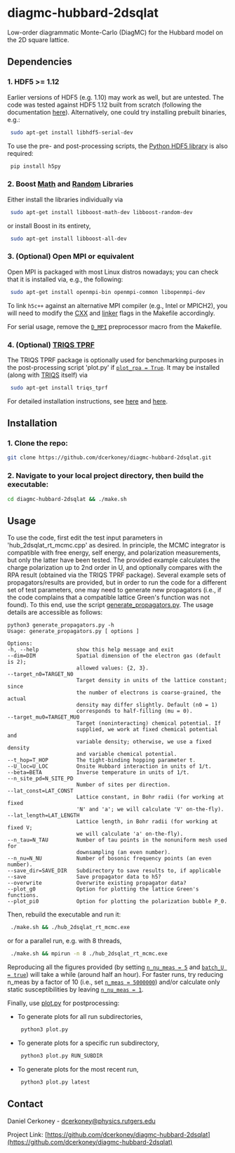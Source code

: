 # diagmc-hubbard-2dsqlat
Low-order diagrammatic Monte-Carlo (DiagMC) for the Hubbard model on the 2D square lattice.


<!-- DEPENDENCIES -->
## Dependencies

### 1. HDF5 >= 1.12

Earlier versions of HDF5 (e.g. 1.10) may work as well, but are untested. The code was tested against HDF5 1.12 built from scratch (following the documentation [here](https://portal.hdfgroup.org/display/support/HDF5+1.12.0)). Alternatively, one could try installing prebuilt binaries, e.g.:
   ```sh
    sudo apt-get install libhdf5-serial-dev
   ```
To use the pre- and post-processing scripts, the [Python HDF5 library](https://docs.h5py.org/en/stable/quick.html) is also required:
   ```sh
    pip install h5py
   ```
### 2. Boost [Math](https://www.boost.org/doc/libs/1_76_0/libs/math/doc/html/index.html) and [Random](https://www.boost.org/doc/libs/1_76_0/doc/html/boost_random.html) Libraries

Either install the libraries individually via
   ```sh
    sudo apt-get install libboost-math-dev libboost-random-dev
   ```
or install Boost in its entirety,
   ```sh
    sudo apt-get install libboost-all-dev
   ```
### 3. (Optional) Open MPI or equivalent
Open MPI is packaged with most Linux distros nowadays; you can check that it is installed via, e.g., the following:
   ```sh
    sudo apt-get install openmpi-bin openmpi-common libopenmpi-dev
   ```
To link `h5c++` against an alternative MPI compiler (e.g., Intel or MPICH2), you will need to modify the [CXX](https://github.com/dcerkoney/diagmc-hubbard-2dsqlat/blob/e00ea5a7d17f2076fe5889a23ca7152f3c5846d3/build/Makefile#L9) and [linker](https://github.com/dcerkoney/diagmc-hubbard-2dsqlat/blob/e00ea5a7d17f2076fe5889a23ca7152f3c5846d3/build/Makefile#L10) flags in the Makefile accordingly.

For serial usage, remove the [`D_MPI`](https://github.com/dcerkoney/diagmc-hubbard-2dsqlat/blob/e00ea5a7d17f2076fe5889a23ca7152f3c5846d3/build/Makefile#L2) preprocessor macro from the Makefile.

### 4. (Optional) [TRIQS TPRF](https://triqs.github.io/tprf/latest/)

The TRIQS TPRF package is optionally used for benchmarking purposes in the post-processing script 'plot.py' if [`plot_rpa = True`](https://github.com/dcerkoney/diagmc-hubbard-2dsqlat/blob/f6be749f6154e362187f15f14b11eaa1ded88616/plot.py#L569). It may be installed (along with [TRIQS](https://triqs.github.io/triqs/latest/) itself) via
   ```sh
    sudo apt-get install triqs_tprf
   ```
For detailed installation instructions, see [here](https://triqs.github.io/tprf/latest/install.html) and [here](https://triqs.github.io/triqs/latest/install.html).


<!-- INSTALLATION -->
## Installation

### 1. Clone the repo:
   ```sh
   git clone https://github.com/dcerkoney/diagmc-hubbard-2dsqlat.git
   ```
### 2. Navigate to your local project directory, then build the executable:
   ```sh
   cd diagmc-hubbard-2dsqlat && ./make.sh
   ```
   

<!-- USAGE -->
## Usage

To use the code, first edit the test input parameters in 'hub_2dsqlat_rt_mcmc.cpp' as desired. In principle, the MCMC integrator is compatible with free energy, self energy, and polarization measurements, but only the latter have been tested. The provided example calculates the charge polarization up to 2nd order in U, and optionally compares with the RPA result (obtained via the TRIQS TPRF package). Several example sets of propagators/results are provided, but in order to run the code for a different set of test parameters, one may need to generate new propagators (i.e., if the code complains that a compatible lattice Green's function was not found). To this end, use the script [generate_propagators.py](https://github.com/dcerkoney/diagmc-hubbard-2dsqlat/blob/9b82d1568875d67482f1bc3a151dabcaa85454f4/generate_propagators.py). The usage details are accessible as follows:
   ```
python3 generate_propagators.py -h
Usage: generate_propagators.py [ options ]

Options:
  -h, --help            show this help message and exit
  --dim=DIM             Spatial dimension of the electron gas (default is 2);
                         allowed values: {2, 3}.
  --target_n0=TARGET_N0
                         Target density in units of the lattice constant; since
                         the number of electrons is coarse-grained, the actual
                         density may differ slightly. Default (n0 = 1)
                         corresponds to half-filling (mu = 0).
  --target_mu0=TARGET_MU0
                         Target (noninteracting) chemical potential. If
                         supplied, we work at fixed chemical potential and
                         variable density; otherwise, we use a fixed density
                         and variable chemical potential.
  --t_hop=T_HOP         The tight-binding hopping parameter t.
  --U_loc=U_LOC         Onsite Hubbard interaction in units of 1/t.
  --beta=BETA           Inverse temperature in units of 1/t.
  --n_site_pd=N_SITE_PD
                         Number of sites per direction.
  --lat_const=LAT_CONST
                         Lattice constant, in Bohr radii (for working at fixed
                         'N' and 'a'; we will calculate 'V' on-the-fly).
  --lat_length=LAT_LENGTH
                         Lattice length, in Bohr radii (for working at fixed V;
                         we will calculate 'a' on-the-fly).
  --n_tau=N_TAU         Number of tau points in the nonuniform mesh used for
                         downsampling (an even number).
  --n_nu=N_NU           Number of bosonic frequency points (an even number).
  --save_dir=SAVE_DIR   Subdirectory to save results to, if applicable
  --save                Save propagator data to h5?
  --overwrite           Overwrite existing propagator data?
  --plot_g0             Option for plotting the lattice Green's functions.
  --plot_pi0            Option for plotting the polarization bubble P_0.
   ```
Then, rebuild the executable and run it:
   ```sh
    ./make.sh && ./hub_2dsqlat_rt_mcmc.exe
   ```
or for a parallel run, e.g. with 8 threads,
   ```sh
    ./make.sh && mpirun -n 8 ./hub_2dsqlat_rt_mcmc.exe
   ```
   
Reproducing all the figures provided (by setting [`n_nu_meas = 5`](https://github.com/dcerkoney/diagmc-hubbard-2dsqlat/blob/9b82d1568875d67482f1bc3a151dabcaa85454f4/src/hub_2dsqlat_rt_mcmc.cpp#L25) and [`batch_U = true`](https://github.com/dcerkoney/diagmc-hubbard-2dsqlat/blob/9b82d1568875d67482f1bc3a151dabcaa85454f4/src/hub_2dsqlat_rt_mcmc.cpp#L21)) will take a while (around half an hour).
For faster runs, try reducing n_meas by a factor of 10 (i.e., set [`n_meas = 5000000`](https://github.com/dcerkoney/diagmc-hubbard-2dsqlat/blob/9b82d1568875d67482f1bc3a151dabcaa85454f4/src/hub_2dsqlat_rt_mcmc.cpp#L23)) and/or calculate only static susceptibilities by leaving [`n_nu_meas = 1`](https://github.com/dcerkoney/diagmc-hubbard-2dsqlat/blob/9b82d1568875d67482f1bc3a151dabcaa85454f4/src/hub_2dsqlat_rt_mcmc.cpp#L25).

Finally, use [plot.py](https://github.com/dcerkoney/diagmc-hubbard-2dsqlat/blob/9b82d1568875d67482f1bc3a151dabcaa85454f4/plot.py) for postprocessing:
* To generate plots for all run subdirectories,
   ```sh
    python3 plot.py
   ```
* To generate plots for a specific run subdirectory,
   ```sh
    python3 plot.py RUN_SUBDIR
   ```
* To generate plots for the most recent run,
   ```sh
    python3 plot.py latest
   ```

<!-- CONTACT -->
## Contact

Daniel Cerkoney - dcerkoney@physics.rutgers.edu

Project Link: [https://github.com/dcerkoney/diagmc-hubbard-2dsqlat](https://github.com/dcerkoney/diagmc-hubbard-2dsqlat)
